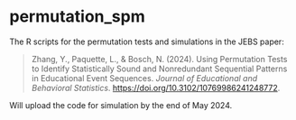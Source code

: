 # permutation_spm
The R scripts for the permutation tests and simulations in the JEBS paper:  
> Zhang, Y., Paquette, L., & Bosch, N. (2024). Using Permutation Tests to Identify Statistically Sound and Nonredundant Sequential Patterns in Educational Event Sequences. *Journal of Educational and Behavioral Statistics*. https://doi.org/10.3102/10769986241248772.

Will upload the code for simulation by the end of May 2024.
